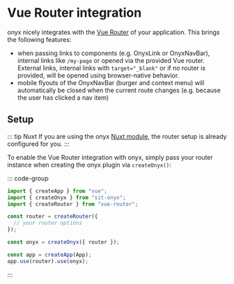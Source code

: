# Vue Router integration

onyx nicely integrates with the [Vue Router](https://router.vuejs.org/) of your application. This brings the following features:

- when passing links to components (e.g. OnyxLink or OnyxNavBar), internal links like `/my-page` or opened via the provided Vue router. External links, internal links with `target="_blank"` or if no router is provided, will be opened using browser-native behavior.
- mobile flyouts of the OnyxNavBar (burger and context menu) will automatically be closed when the current route changes (e.g. because the user has clicked a nav item)

## Setup

::: tip Nuxt
If you are using the onyx [Nuxt module](/development/packages/nuxt), the router setup is already configured for you.
:::

To enable the Vue Router integration with onyx, simply pass your router instance when creating the onyx plugin via `createOnyx()`:

::: code-group

```ts [main.ts]
import { createApp } from "vue";
import { createOnyx } from "sit-onyx";
import { createRouter } from "vue-router";

const router = createRouter({
  // your router options
});

const onyx = createOnyx({ router });

const app = createApp(App);
app.use(router).use(onyx);
```

:::
